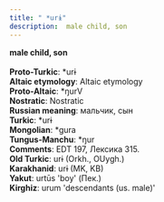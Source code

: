 ```yaml
---
title: " *urɨ"
description:  male child, son
---
```

<p data-pagefind-weight="0.5">
<strong> male child, son</strong><br><br>
<strong>Proto-Turkic</strong>:  *urɨ<br>
<strong>Altaic etymology</strong>:  Altaic etymology<br>
<strong> Proto-Altaic</strong>:  *ŋurV<br>
<strong>Nostratic</strong>:  Nostratic<br>
<strong>Russian meaning</strong>:  мальчик, сын<br>
<strong>Turkic</strong>:  *urɨ<br>
<strong>Mongolian</strong>:  *gura<br>
<strong>Tungus-Manchu</strong>:  *ŋur<br>
<strong>Comments</strong>:  EDT 197, Лексика 315.<br>
<strong>Old Turkic</strong>:  urɨ (Orkh., OUygh.)<br>
<strong>Karakhanid</strong>:  urɨ (MK, KB)<br>
<strong>Yakut</strong>:  urtūs 'boy' (Пек.)<br>
<strong>Kirghiz</strong>:  urum 'descendants (us. male)'<br>

</p>
